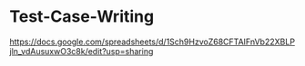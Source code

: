 # Test-Case-Writing
https://docs.google.com/spreadsheets/d/1Sch9HzvoZ68CFTAIFnVb22XBLPjln_vdAusuxwO3c8k/edit?usp=sharing
